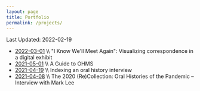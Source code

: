 ```yaml
---
layout: page
title: Portfolio
permalink: /projects/
---
```


Last Updated: 2022-02-19

* [2022-03-01](https://sashacsy.github.io/projects/2022/02/18/digital-exhibit-rbsc.html) \\\ "I Know We'll Meet Again": Visualizing correspondence in a digital exhibit
* [2021-05-01](https://sashacsy.github.io/projects/2021/05/01/guide-to-ohms.html) \\\ A Guide to OHMS
* [2021-04-19](https://sashacsy.github.io/projects/2021/04/19/oral-history-interview.html) \\\ Indexing an oral history interview
* [2021-04-08](https://blogs.ubc.ca/2020recollection/2021/04/08/mark-lee/) \\\ The 2020 (Re)Collection: Oral Histories of the Pandemic – Interview with Mark Lee
